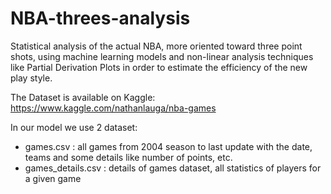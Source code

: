 # NBA-threes-analysis

Statistical analysis of the actual NBA, more oriented toward three point shots,
using machine learning models and non-linear analysis techniques like Partial
Derivation Plots in order to estimate the efficiency of the new play style.

The Dataset is available on Kaggle: https://www.kaggle.com/nathanlauga/nba-games

In our model we use 2 dataset:

* games.csv : all games from 2004 season to last update with the date, teams and some details like number of points, etc.
* games_details.csv : details of games dataset, all statistics of players for a given game
